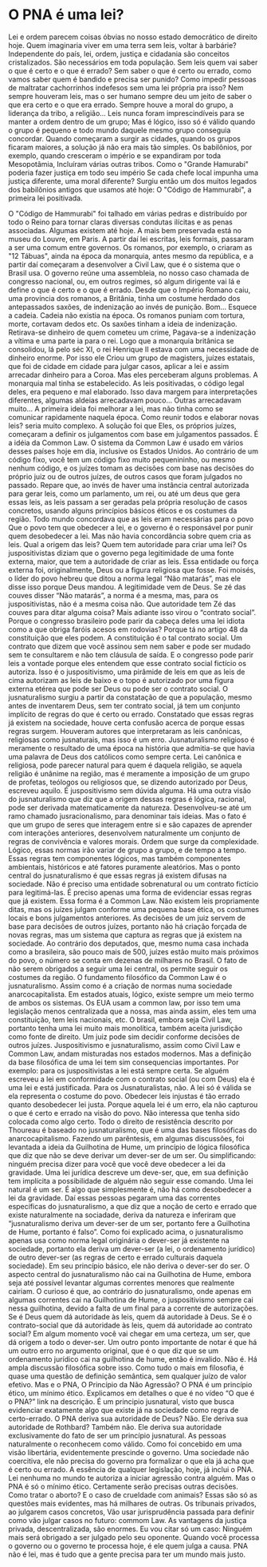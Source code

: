 # O PNA é uma lei?

Lei e ordem parecem coisas óbvias no nosso estado democrático de direito hoje. Quem imaginaria viver em uma terra sem leis, voltar à barbárie? Independente do país, lei, ordem, justiça e cidadania são conceitos cristalizados. São necessários em toda população. Sem leis quem vai saber o que é certo e o que é errado? Sem saber o que é certo ou errado, como vamos saber quem é bandido e precisa ser punido? Como impedir pessoas de maltratar cachorrinhos indefesos sem uma lei própria pra isso?
Nem sempre houveram leis, mas o ser humano sempre deu um jeito de saber o que era certo e o que era errado. Sempre houve a moral do grupo, a liderança da tribo, a religião... Leis nunca foram imprescindíveis para se manter a ordem dentro de um grupo; Mas é lógico, isso só é válido quando o grupo é pequeno e todo mundo daquele mesmo grupo conseguia concordar.
Quando começaram a surgir as cidades, quando os grupos ficaram maiores, a solução já não era mais tão simples. Os babilônios, por exemplo, quando cresceram o império e se expandiram por toda Mesopotâmia, Incluíram várias outras tribos. Como o "Grande Hamurabi" poderia fazer justiça em todo seu império Se cada chefe local impunha uma justiça diferente, uma moral diferente? Surgiu então um dos muitos legados dos babilônios antigos que usamos até hoje: O "Código de Hammurabi", a primeira lei positivada.

O "Código de Hammurabi" foi talhado em várias pedras e distribuído por todo o Reino para tornar claras diversas condutas ilícitas e as penas associadas. Algumas existem até hoje. A mais bem preservada está no museu do Louvre, em Paris. A partir daí lei escritas, leis formais, passaram a ser uma comum entre governos.
Os romanos, por exemplo, o criaram as "12 Tábuas", ainda na época da monarquia, antes mesmo da república, e a partir daí começaram a desenvolver a Civil Law, que é o sistema que o Brasil usa. O governo reúne uma assembleia, no nosso caso chamada de congresso nacional, ou, em outros regimes, só algum dirigente vai lá e define o que é certo e o que é errado.
Desde que o Império Romano caiu, uma província dos romanos, a Britânia, tinha um costume herdado dos antepassados saxões, de indenização ao invés de punição. Bom... Esquece a cadeia. Cadeia não existia na época. Os romanos puniam com tortura, morte, cortavam dedos etc. Os saxões tinham a ideia de indenização. Retirava-se dinheiro de quem cometeu um crime, Pagava-se a indenização a vítima e uma parte ia para o rei. Logo que a monarquia britânica se consolidou, lá pelo séc XI, o rei Henrique II estava com uma necessidade de dinheiro enorme. Por isso ele Criou um grupo de magisters, juízes estatais, que foi de cidade em cidade para julgar casos, aplicar a lei e assim arrecadar dinheiro para a Coroa. Mas eles perceberam alguns problemas. A monarquia mal tinha se estabelecido. As leis positivadas, o código legal deles, era pequeno e mal elaborado. Isso dava margem para interpretações diferentes, algumas aldeias arrecadavam pouco... Outras arrecadavam muito... A primeira ideia foi melhorar a lei, mas não tinha como se comunicar rapidamente naquela época. Como reunir todos e elaborar novas leis? seria muito complexo.
A solução foi que Eles, os próprios juízes, começaram a definir os julgamentos com base em julgamentos passados. É a idéia da Common Law. O sistema da Common Law é usado em vários desses países hoje em dia, inclusive os Estados Unidos.
Ao contrário de um código fixo, você tem um código fixo muito pequenininho, ou mesmo nenhum código, e os juízes tomam as decisões com base nas decisões do próprio juiz ou de outros juízes, de outros casos que foram julgados no passado. Repare que, ao invés de haver uma instância central autorizada para gerar leis, como um parlamento, um rei, ou até um deus que gera essas leis, as leis passam a ser geradas pela própria resolução de casos concretos, usando alguns princípios básicos éticos e os costumes da região. Todo mundo concordava que as leis eram necessárias para o povo Que o povo tem que obedecer a lei, e o governo é o responsável por punir quem desobedecer a lei. Mas não havia concordância sobre quem cria as leis.
Qual a origem das leis? Quem tem autoridade para criar uma lei? Os juspositivistas diziam que o governo pega legitimidade de uma fonte externa, maior, que tem a autoridade de criar as leis. Essa entidade ou força externa foi, originalmente, Deus ou a figura religiosa que fosse. Foi moisés, o líder do povo hebreu que ditou a norma legal “Não matarás”, mas ele disse isso porque Deus mandou. A legitimidade vem de Deus. Se zé das couves disser “Não matarás”, a norma é a mesma, mas, para os juspositivistas, não é a mesma coisa não. Que autoridade tem Zé das couves para ditar alguma coisa? Mais adiante isso virou o “contrato social”. Porque o congresso brasileiro pode parir da cabeça deles uma lei idiota como a que obriga faróis acesos em rodovias? Porque tá no artigo 48 da constituição que eles podem.
A constituição é o tal contrato social. Um contrato que dizem que você assinou sem nem saber e pode ser mudado sem te consultarem e não tem cláusula de saída. E o congresso pode parir leis a vontade porque eles entendem que esse contrato social fictício os autoriza. Isso é o juspositivismo, uma pirâmide de leis em que as leis de cima autorizam as leis de baixo e o topo é autorizado por uma figura externa etérea que pode ser Deus ou pode ser o contrato social.
O jusnaturalismo surgiu a partir da constatação de que a população, mesmo antes de inventarem Deus, sem ter contrato social, já tem um conjunto implícito de regras do que é certo ou errado. Constatado que essas regras já existem na sociedade, houve certa confusão acerca de porque essas regras surgem.
Houveram autores que interpretaram as leis canônicas, religiosas como jusnaturais, mas isso é um erro. Jusnaturalismo religioso é meramente o resultado de uma época na história que admitia-se que havia uma palavra de Deus dos católicos como sempre certa. Lei canônica e religiosa, pode parecer natural para quem é daquela religião, se aquela religião é unânime na região, mas é meramente a imposição de um grupo de profetas, teólogos ou religiosos que, se dizendo autorizado por Deus, escreveu aquilo. É juspositivismo sem dúvida alguma.
Há uma outra visão do jusnaturalismo que diz que a origem dessas regras é lógica, racional, pode ser derivada matematicamente da natureza. Desenvolveu-se até um ramo chamado jusracionalismo, para denominar tais ideias.
Mas o fato é que um grupo de seres que interagem entre si e são capazes de aprender com interações anteriores, desenvolvem naturalmente um conjunto de regras de convivência e valores morais. Ordem que surge da complexidade. Lógico, essas normas irão variar de grupo a grupo, e de tempo a tempo.
Essas regras tem componentes lógicos, mas também componentes ambientais, históricos e até fatores puramente aleatórios. Mas o ponto central do jusnaturalismo é que essas regras já existem difusas na sociedade. Não é preciso uma entidade sobrenatural ou um contrato fictício para legitimá-las. É preciso apenas uma forma de evidenciar essas regras que já existem. Essa forma é a Common Law.
Não existem leis propriamente ditas, mas os juízes julgam conforme uma pequena base ética, os costumes locais e bons julgamentos anteriores. As decisões de um juiz servem de base para decisões de outros juízes, portanto não há criação forçada de novas regras, mas um sistema que captura as regras que já existem na sociedade. Ao contrário dos deputados, que, mesmo numa casa inchada como a brasileira, são pouco mais de 500, juízes estão muito mais próximos do povo, o número se conta em dezenas de milhares no Brasil. O fato de não serem obrigados a seguir uma lei central, os permite seguir os costumes da região. O fundamento filosófico da Common Law é o jusnaturalismo. Assim como é a criação de normas numa sociedade anarcocapitalista.
Em estados atuais, lógico, existe sempre um meio termo de ambos os sistemas. Os EUA usam a common law, por isso tem uma legislação menos centralizada que a nossa, mas ainda assim, eles tem uma constituição, tem leis nacionais, etc. O brasil, embora seja Civil Law, portanto tenha uma lei muito mais monolítica, também aceita jurisdição como fonte de direito. Um juiz pode sim decidir conforme decisões de outros juízes. Juspositivismo e jusnaturalismo, assim como Civil Law e Common Law, andam misturadas nos estados modernos.
Mas a definição da base filosófica de uma lei tem sim consequencias importantes. Por exemplo: para os juspositivistas a lei está sempre certa. Se alguém escreveu a lei em conformidade com o contrato social (ou com Deus) ela é uma lei e está justificada. Para os Jusnaturalistas, não. A lei só é válida se ela representa o costume do povo. Obedecer leis injustas é tão errado quanto desobedecer lei justa. Porque aquela lei é um erro, ela não capturou o que é certo e errado na visão do povo. Não interessa que tenha sido colocada como algo certo. Todo o direito de resistência descrito por Thoureau é baseado no jusnaturalismo, que é uma das bases filosóficas do anarcocapitalismo.
Fazendo um parêntesis, em algumas discussões, foi levantada a ideia da Guilhotina de Hume, um princípio de lógica filosófica que diz que não se deve derivar um dever-ser de um ser. Ou simplificando: ninguém precisa dizer para você que você deve obedecer a lei da gravidade. Uma lei jurídica descreve um deve-ser, que, em sua definição tem implícita a possibilidade de alguém não seguir esse comando. Uma lei natural é um ser. É algo que simplesmente é, não há como desobedecer a lei da gravidade. Daí essas pessoas pegaram uma das correntes específicas do jusnaturalismo, a que diz que a noção de certo e errado que existe naturalmente na sociadade, deriva da natureza e inferiram que “jusnaturalismo deriva um dever-ser de um ser, portanto fere a Guilhotina de Hume, portanto é falso”.
Como foi explicado acima, o jusnaturalismo apenas usa como norma legal originária o dever-ser já existente na sociedade, portanto ela deriva um dever-ser (a lei, o ordenamento jurídico) de outro dever-ser (as regras de certo e errado culturais daquela sociedade). Em seu princípio básico, ele não deriva o dever-ser do ser. O aspecto central do jusnaturalismo não cai na Guilhotina de Hume, embora seja até possível levantar algumas correntes menores que realmente cairiam.
O curioso é que, ao contrário do jusnaturalismo, onde apenas em algumas correntes cai na Guilhotina de Hume, o juspositivismo sempre cai nessa guilhotina, devido a falta de um final para a corrente de autorizações. Se é Deus quem dá autoridade às leis, quem dá autoridade à Deus. Se é o contrato-social que dá autoridade às leis, quem dá autoridade ao contrato social? Em algum momento você vai chegar em uma certeza, um ser, que dá origem a todo o dever-ser.
Um outro ponto importante de notar é que há um outro erro no argumento original, que é o que diz que se um ordenamento jurídico cai na guilhotina de hume, então é invalido. Não é. Há ampla discussão filosófica sobre isso. Como tudo o mais em filosofia, é quase uma questão de definição semântica, sem qualquer juízo de valor efetivo.
Mas e o PNA, O Princípio da Não Agressão? O PNA é um princípio ético, um mínimo ético. Explicamos em detalhes o que é no vídeo “O que é o PNA?” link na descrição. É um principio jusnatural, visto que busca evidenciar exatamente algo que existe já na sociedade como regra de certo-errado. O PNA deriva sua autoridade de Deus? Não. Ele deriva sua autoridade de Rothbard? Também não. Ele deriva sua autoridade exclusivamente do fato de ser um princípio jusnatural. As pessoas naturalmente o reconhecem como válido. Como foi concebido em uma visão libertária, evidentemente prescinde o governo. Uma sociedade não coercitiva, ele não precisa do governo pra formalizar o que ela já acha que é certo ou errado.
A essência de qualquer legislação, hoje, já inclui o PNA. Lei nenhuma no mundo te autoriza a iniciar agressão contra alguém. Mas o PNA é só o mínimo ético. Certamente serão precisas outras decisões. Como tratar o aborto? E o caso de crueldade com animais? Essas são só as questões mais evidentes, mas há milhares de outras. Os tribunais privados, ao julgarem casos concretos, Vão usar jurisprudência passada para definir como vão julgar casos no futuro: commom Law.
As vantagens da justiça privada, descentralizada, são enormes. Eu vou citar só um caso: Ninguém mais será obrigado a ser julgado pelo seu oponente. Quando você processa o governo ou o governo te processa hoje, é ele quem julga a causa.
PNA não é lei, mas é tudo que a gente precisa para ter um mundo mais justo.
